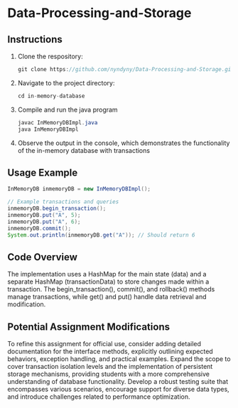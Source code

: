 # Data-Processing-and-Storage

## Instructions
1. Clone the respository:
   ```java
   git clone https://github.com/nyndyny/Data-Processing-and-Storage.git
   ```
3. Navigate to the project directory:
    ``` java
   cd in-memory-database
    ```
5. Compile and run the java program
    ```java
    javac InMemoryDBImpl.java
    java InMemoryDBImpl
    ```
6. Observe the output in the console, which demonstrates the functionality of the in-memory database with transactions

## Usage Example
```java
InMemoryDB inmemoryDB = new InMemoryDBImpl();

// Example transactions and queries
inmemoryDB.begin_transaction();
inmemoryDB.put("A", 5);
inmemoryDB.put("A", 6);
inmemoryDB.commit();
System.out.println(inmemoryDB.get("A")); // Should return 6
```

## Code Overview
The implementation uses a HashMap for the main state (data) and a separate HashMap (transactionData) to store changes made within a transaction. The begin_transaction(), commit(), and rollback() methods manage transactions, while get() and put() handle data retrieval and modification.

## Potential Assignment Modifications
To refine this assignment for official use, consider adding detailed documentation for the interface methods, explicitly outlining expected behaviors, exception handling, and practical examples. Expand the scope to cover transaction isolation levels and the implementation of persistent storage mechanisms, providing students with a more comprehensive understanding of database functionality. Develop a robust testing suite that encompasses various scenarios, encourage support for diverse data types, and introduce challenges related to performance optimization. 

